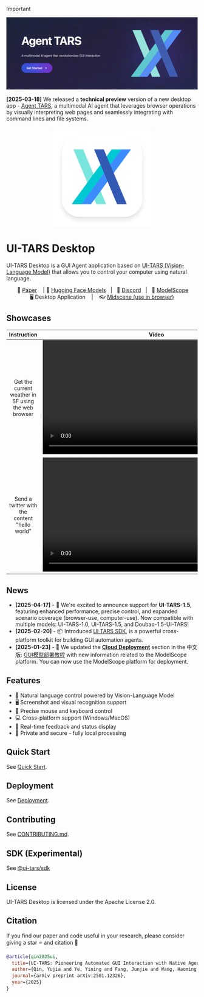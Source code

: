 

> [!IMPORTANT]
> <a href="./apps/agent-tars/README.md">
>   <img src="./apps/agent-tars/static/hero.png">
> </a>
>
> **\[2025-03-18\]** We released a **technical preview** version of a new desktop app - [Agent TARS](./apps/agent-tars/README.md), a multimodal AI agent that leverages browser operations by visually interpreting web pages and seamlessly integrating with command lines and file systems.


<p align="center">
  <img alt="UI-TARS" width="260" src="./apps/ui-tars/resources/icon.png">
</p>

# UI-TARS Desktop

UI-TARS Desktop is a GUI Agent application based on [UI-TARS (Vision-Language Model)](https://github.com/bytedance/UI-TARS) that allows you to control your computer using natural language.


<p align="center">
        &nbsp&nbsp 📑 <a href="https://arxiv.org/abs/2501.12326">Paper</a> &nbsp&nbsp
        | 🤗 <a href="https://huggingface.co/ByteDance-Seed/UI-TARS-1.5-7B">Hugging Face Models</a>&nbsp&nbsp
        | &nbsp&nbsp🫨 <a href="https://discord.gg/pTXwYVjfcs">Discord</a>&nbsp&nbsp
        | &nbsp&nbsp🤖 <a href="https://www.modelscope.cn/collections/UI-TARS-bccb56fa1ef640">ModelScope</a>&nbsp&nbsp
<br>
🖥️ Desktop Application &nbsp&nbsp
| &nbsp&nbsp 👓 <a href="https://github.com/web-infra-dev/midscene">Midscene (use in browser)</a>
</p>

## Showcases

| Instruction  | Video |
| :---:  | :---: |
| Get the current weather in SF using the web browser      |    <video src="https://github.com/user-attachments/assets/5235418c-ac61-4895-831d-68c1c749fc87" height="300" />    |
| Send a twitter with the content "hello world"   | <video src="https://github.com/user-attachments/assets/737ccc11-9124-4464-b4be-3514cbced85c" height="300" />        |


## News

- **\[2025-04-17\]** - 🎉 We're excited to announce support for **UI-TARS-1.5**, featuring enhanced performance, precise control, and expanded scenario coverage (browser-use, computer-use). Now compatible with multiple models: UI-TARS-1.0, UI-TARS-1.5, and Doubao-1.5-UI-TARS!
- **\[2025-02-20\]** - 📦 Introduced [UI TARS SDK](./docs/sdk.md), is a powerful cross-platform toolkit for building GUI automation agents.
- **\[2025-01-23\]** - 🚀 We updated the **[Cloud Deployment](./docs/deployment.md#cloud-deployment)** section in the 中文版: [GUI模型部署教程](https://bytedance.sg.larkoffice.com/docx/TCcudYwyIox5vyxiSDLlgIsTgWf#U94rdCxzBoJMLex38NPlHL21gNb) with new information related to the ModelScope platform. You can now use the ModelScope platform for deployment.


## Features

- 🤖 Natural language control powered by Vision-Language Model
- 🖥️ Screenshot and visual recognition support
- 🎯 Precise mouse and keyboard control
- 💻 Cross-platform support (Windows/MacOS)
- 🔄 Real-time feedback and status display
- 🔐 Private and secure - fully local processing

## Quick Start

See [Quick Start](./docs/quick-start.md).

## Deployment

See [Deployment](https://github.com/bytedance/UI-TARS/blob/main/README_deploy.md).

## Contributing

See [CONTRIBUTING.md](./CONTRIBUTING.md).

## SDK (Experimental)

See [@ui-tars/sdk](./docs/sdk.md)

## License

UI-TARS Desktop is licensed under the Apache License 2.0.

## Citation
If you find our paper and code useful in your research, please consider giving a star :star: and citation :pencil:

```BibTeX
@article{qin2025ui,
  title={UI-TARS: Pioneering Automated GUI Interaction with Native Agents},
  author={Qin, Yujia and Ye, Yining and Fang, Junjie and Wang, Haoming and Liang, Shihao and Tian, Shizuo and Zhang, Junda and Li, Jiahao and Li, Yunxin and Huang, Shijue and others},
  journal={arXiv preprint arXiv:2501.12326},
  year={2025}
}
```
